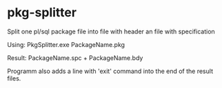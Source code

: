 # pkg-splitter
Split one pl/sql package file into file with header an file with specification

Using: PkgSplitter.exe PackageName.pkg

Result: PackageName.spc + PackageName.bdy

Programm also adds a line with 'exit' command into the end of the result files.
